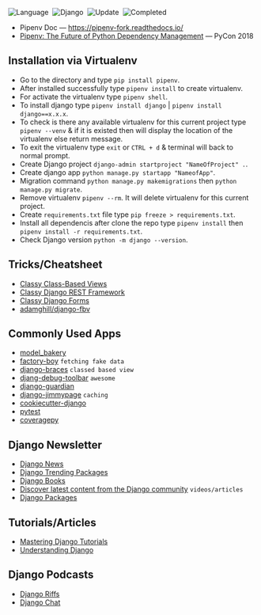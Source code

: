![Language](https://img.shields.io/badge/Python-v3.10.x-important)&nbsp;
![Django](https://img.shields.io/badge/Django-v4.2.x-important)&nbsp;
![Update](https://img.shields.io/badge/Last%20Update-June%2011,%202023-brightgreen)&nbsp;
![Completed](https://img.shields.io/badge/Progress-46/111-important)&nbsp;

- Pipenv Doc — https://pipenv-fork.readthedocs.io/
- [Pipenv: The Future of Python Dependency Management](https://www.youtube.com/watch?v=GBQAKldqgZs) — PyCon 2018

## Installation via Virtualenv

- Go to the directory and type `pip install pipenv`.
- After installed successfully type `pipenv install` to create virtualenv.
- For activate the virtualenv type `pipenv shell`.
- To install django type `pipenv install django` | `pipenv install django==x.x.x`.
- To check is there any available virtualenv for this current project type `pipenv --venv` & if it is existed then will display the location of the virtualenv else return message.
- To exit the virtualenv type `exit` or `CTRL + d` & terminal will back to normal prompt.
- Create Django project `django-admin startproject "NameOfProject" .`.
- Create django app `python manage.py startapp "NameofApp"`.
- Migration command `python manage.py makemigrations` then `python manage.py migrate`.
- Remove virtualenv `pipenv --rm`. It will delete virtualenv for this current project.
- Create `requirements.txt` file type `pip freeze > requirements.txt`.
- Install all dependencis after clone the repo type `pipenv install` then `pipenv install -r requirements.txt`.
- Check Django version `python -m django --version`.

## Tricks/Cheatsheet

- [Classy Class-Based Views](https://ccbv.co.uk/)
- [Classy Django REST Framework](https://www.cdrf.co/)
- [Classy Django Forms](https://cdf.9vo.lt/)
- [adamghill/django-fbv](https://github.com/adamghill/django-fbv)

## Commonly Used Apps

- [model_bakery](https://github.com/model-bakers/model_bakery)
- [factory-boy](https://github.com/FactoryBoy/factory_boy) `fetching fake data`
- [django-braces](https://github.com/brack3t/django-braces) `classed based view`
- [djang-debug-toolbar](https://github.com/jazzband/django-debug-toolbar) `awesome`
- [django-guardian](https://github.com/django-guardian/django-guardian)
- [django-jimmypage](https://github.com/yourcelf/django-jimmypage) `caching`
- [cookiecutter-django](https://github.com/cookiecutter/cookiecutter-django)
- [pytest](https://github.com/pytest-dev/pytest)
- [coveragepy](https://github.com/nedbat/coveragepy)

## Django Newsletter

- [Django News](https://django-news.com/)
- [Django Trending Packages](https://django.wtf/)
- [Django Books](https://djangobook.com/)
- [Discover latest content from the Django community](https://djangofeeds.com/) `videos/articles`
- [Django Packages](https://djangopackages.org/)

## Tutorials/Articles

- [Mastering Django Tutorials](https://masteringdjango.com/mastering-django-tutorials/)
- [Understanding Django](https://www.mattlayman.com/understand-django/)

## Django Podcasts

- [Django Riffs](https://djangoriffs.com/)
- [Django Chat](https://djangochat.com/)
